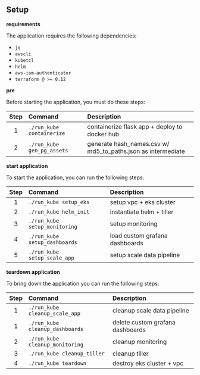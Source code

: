 ## Setup

**requirements**

The application requires the following dependencies:

  - `jq`
  - `awscli`
  - `kubetcl`
  - `helm`
  - `aws-iam-authenticator`
  - `terraform @ >= 0.12`

**pre**

Before starting the application, you must do these steps:

| Step | Command | Description |
| :---: | :---- | :---- |
| 1 | `./run_kube containerize` | containerize flask app + deploy to docker hub |
| 2 | `./run_kube gen_pg_assets` | generate hash_names.csv w/ md5_to_paths.json as intermediate |

**start application**

To start the application, you can run the following steps:

| Step | Command | Description |
| :---: | :---- | :---- |
| 1 | `./run_kube setup_eks` | setup vpc + eks cluster |
| 2 | `./run_kube helm_init` | instantiate helm + tiller |
| 3 | `./run_kube setup_monitoring` | setup monitoring |
| 4 | `./run_kube setup_dashboards` | load custom grafana dashboards |
| 5 | `./run_kube setup_scale_app` | setup scale data pipeline |

**teardown application**

To bring down the application you can run the following steps:

| Step | Command | Description |
| :---: | :---- | :---- |
| 1 | `./run_kube cleanup_scale_app` | cleanup scale data pipeline |
| 1 | `./run_kube cleanup_dashboards` | delete custom grafana dashboards |
| 2 | `./run_kube cleanup_monitoring` | cleanup monitoring |
| 3 | `./run_kube cleanup_tiller` | cleanup tiller |
| 4 | `./run_kube teardown` | destroy eks cluster + vpc |
